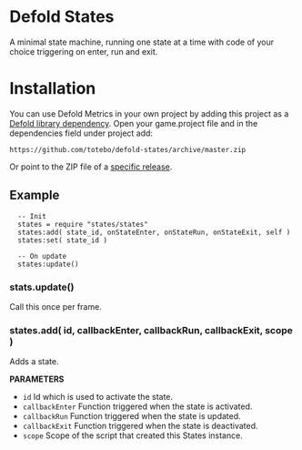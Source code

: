 # Defold States
A minimal state machine, running one state at a time with code of your choice triggering on enter, run and exit.


# Installation
You can use Defold Metrics in your own project by adding this project as a [Defold library dependency](http://www.defold.com/manuals/libraries/). Open your game.project file and in the dependencies field under project add:

    https://github.com/totebo/defold-states/archive/master.zip

Or point to the ZIP file of a [specific release](https://github.com/totebo/defold-states/releases).


## Example

      -- Init
      states = require "states/states"
      states:add( state_id, onStateEnter, onStateRun, onStateExit, self )
      states:set( state_id )

      -- On update
      states:update()

### stats.update()
Call this once per frame.


### states.add( id, callbackEnter, callbackRun, callbackExit, scope )
Adds a state.

**PARAMETERS**

* `id` Id which is used to activate the state.
* `callbackEnter` Function triggered when the state is activated.
* `callbackRun` Function triggered when the state is updated.
* `callbackExit` Function triggered when the state is deactivated.
* `scope` Scope of the script that created this States instance.
